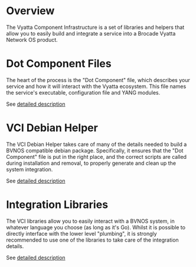 # Overview

The Vyatta Component Infrastructure is a set of libraries and helpers that allow
you to easily build and integrate a service into a Brocade Vyatta Network OS
product.

# Dot Component Files

The heart of the process is the "Dot Component" file, which describes your
service and how it will interact with the Vyatta ecosystem. This file names the
service's executable, configuration file and YANG modules.

See [detailed description](DotComponent.md)

# VCI Debian Helper

The VCI Debian Helper takes care of many of the details needed to build a
BVNOS compatible debian package. Specifically, it ensures that the
"Dot Component" file is put in the right place, and the correct scripts
are called during installation and removal, to properly generate and clean
up the system integration.

See [detailed description](VciDebianHelper.md)

# Integration Libraries

The VCI libraries allow you to easily interact with a BVNOS system, in whatever
language you choose (as long as it's Go). Whilst it is possible to directly
interface with the lower level "plumbing", it is strongly recommended to use
one of the libraries to take care of the integration details.

See [detailed description](IntegrationLibrary-General.md)
